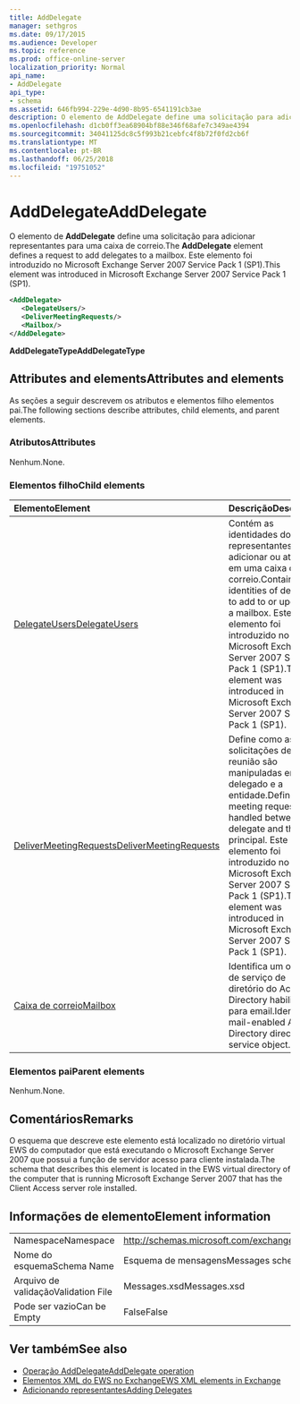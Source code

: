 ```yaml
---
title: AddDelegate
manager: sethgros
ms.date: 09/17/2015
ms.audience: Developer
ms.topic: reference
ms.prod: office-online-server
localization_priority: Normal
api_name:
- AddDelegate
api_type:
- schema
ms.assetid: 646fb994-229e-4d90-8b95-6541191cb3ae
description: O elemento de AddDelegate define uma solicitação para adicionar representantes para uma caixa de correio. Este elemento foi introduzido no Microsoft Exchange Server 2007 Service Pack 1 (SP1).
ms.openlocfilehash: d1cb0ff3ea68904bf88e346f68afe7c349ae4394
ms.sourcegitcommit: 34041125dc8c5f993b21cebfc4f8b72f0fd2cb6f
ms.translationtype: MT
ms.contentlocale: pt-BR
ms.lasthandoff: 06/25/2018
ms.locfileid: "19751052"
---
```

# <a name="adddelegate"></a><span data-ttu-id="ec249-104">AddDelegate</span><span class="sxs-lookup"><span data-stu-id="ec249-104">AddDelegate</span></span>

<span data-ttu-id="ec249-105">O elemento de **AddDelegate** define uma solicitação para adicionar representantes para uma caixa de correio.</span><span class="sxs-lookup"><span data-stu-id="ec249-105">The **AddDelegate** element defines a request to add delegates to a mailbox.</span></span> <span data-ttu-id="ec249-106">Este elemento foi introduzido no Microsoft Exchange Server 2007 Service Pack 1 (SP1).</span><span class="sxs-lookup"><span data-stu-id="ec249-106">This element was introduced in Microsoft Exchange Server 2007 Service Pack 1 (SP1).</span></span> 
  
```xml
<AddDelegate>
   <DelegateUsers/>
   <DeliverMeetingRequests/>
   <Mailbox/>
</AddDelegate>
```

 <span data-ttu-id="ec249-107">**AddDelegateType**</span><span class="sxs-lookup"><span data-stu-id="ec249-107">**AddDelegateType**</span></span>
## <a name="attributes-and-elements"></a><span data-ttu-id="ec249-108">Attributes and elements</span><span class="sxs-lookup"><span data-stu-id="ec249-108">Attributes and elements</span></span>

<span data-ttu-id="ec249-109">As seções a seguir descrevem os atributos e elementos filho elementos pai.</span><span class="sxs-lookup"><span data-stu-id="ec249-109">The following sections describe attributes, child elements, and parent elements.</span></span>
  
### <a name="attributes"></a><span data-ttu-id="ec249-110">Atributos</span><span class="sxs-lookup"><span data-stu-id="ec249-110">Attributes</span></span>

<span data-ttu-id="ec249-111">Nenhum.</span><span class="sxs-lookup"><span data-stu-id="ec249-111">None.</span></span>
  
### <a name="child-elements"></a><span data-ttu-id="ec249-112">Elementos filho</span><span class="sxs-lookup"><span data-stu-id="ec249-112">Child elements</span></span>

|<span data-ttu-id="ec249-113">**Elemento**</span><span class="sxs-lookup"><span data-stu-id="ec249-113">**Element**</span></span>|<span data-ttu-id="ec249-114">**Descrição**</span><span class="sxs-lookup"><span data-stu-id="ec249-114">**Description**</span></span>|
|:-----|:-----|
|[<span data-ttu-id="ec249-115">DelegateUsers</span><span class="sxs-lookup"><span data-stu-id="ec249-115">DelegateUsers</span></span>](delegateusers.md) <br/> |<span data-ttu-id="ec249-116">Contém as identidades dos representantes para adicionar ou atualizar em uma caixa de correio.</span><span class="sxs-lookup"><span data-stu-id="ec249-116">Contains the identities of delegates to add to or update in a mailbox.</span></span> <span data-ttu-id="ec249-117">Este elemento foi introduzido no Microsoft Exchange Server 2007 Service Pack 1 (SP1).</span><span class="sxs-lookup"><span data-stu-id="ec249-117">This element was introduced in Microsoft Exchange Server 2007 Service Pack 1 (SP1).</span></span>  <br/> |
|[<span data-ttu-id="ec249-118">DeliverMeetingRequests</span><span class="sxs-lookup"><span data-stu-id="ec249-118">DeliverMeetingRequests</span></span>](delivermeetingrequests.md) <br/> |<span data-ttu-id="ec249-119">Define como as solicitações de reunião são manipuladas entre o delegado e a entidade.</span><span class="sxs-lookup"><span data-stu-id="ec249-119">Defines how meeting requests are handled between the delegate and the principal.</span></span> <span data-ttu-id="ec249-120">Este elemento foi introduzido no Microsoft Exchange Server 2007 Service Pack 1 (SP1).</span><span class="sxs-lookup"><span data-stu-id="ec249-120">This element was introduced in Microsoft Exchange Server 2007 Service Pack 1 (SP1).</span></span>  <br/> |
|[<span data-ttu-id="ec249-121">Caixa de correio</span><span class="sxs-lookup"><span data-stu-id="ec249-121">Mailbox</span></span>](mailbox.md) <br/> |<span data-ttu-id="ec249-122">Identifica um objeto de serviço de diretório do Active Directory habilitado para email.</span><span class="sxs-lookup"><span data-stu-id="ec249-122">Identifies a mail-enabled Active Directory directory service object.</span></span>  <br/> |
   
### <a name="parent-elements"></a><span data-ttu-id="ec249-123">Elementos pai</span><span class="sxs-lookup"><span data-stu-id="ec249-123">Parent elements</span></span>

<span data-ttu-id="ec249-124">Nenhum.</span><span class="sxs-lookup"><span data-stu-id="ec249-124">None.</span></span>
  
## <a name="remarks"></a><span data-ttu-id="ec249-125">Comentários</span><span class="sxs-lookup"><span data-stu-id="ec249-125">Remarks</span></span>

<span data-ttu-id="ec249-126">O esquema que descreve este elemento está localizado no diretório virtual EWS do computador que está executando o Microsoft Exchange Server 2007 que possui a função de servidor acesso para cliente instalada.</span><span class="sxs-lookup"><span data-stu-id="ec249-126">The schema that describes this element is located in the EWS virtual directory of the computer that is running Microsoft Exchange Server 2007 that has the Client Access server role installed.</span></span>
  
## <a name="element-information"></a><span data-ttu-id="ec249-127">Informações de elemento</span><span class="sxs-lookup"><span data-stu-id="ec249-127">Element information</span></span>

|||
|:-----|:-----|
|<span data-ttu-id="ec249-128">Namespace</span><span class="sxs-lookup"><span data-stu-id="ec249-128">Namespace</span></span>  <br/> |http://schemas.microsoft.com/exchange/services/2006/messages  <br/> |
|<span data-ttu-id="ec249-129">Nome do esquema</span><span class="sxs-lookup"><span data-stu-id="ec249-129">Schema Name</span></span>  <br/> |<span data-ttu-id="ec249-130">Esquema de mensagens</span><span class="sxs-lookup"><span data-stu-id="ec249-130">Messages schema</span></span>  <br/> |
|<span data-ttu-id="ec249-131">Arquivo de validação</span><span class="sxs-lookup"><span data-stu-id="ec249-131">Validation File</span></span>  <br/> |<span data-ttu-id="ec249-132">Messages.xsd</span><span class="sxs-lookup"><span data-stu-id="ec249-132">Messages.xsd</span></span>  <br/> |
|<span data-ttu-id="ec249-133">Pode ser vazio</span><span class="sxs-lookup"><span data-stu-id="ec249-133">Can be Empty</span></span>  <br/> |<span data-ttu-id="ec249-134">False</span><span class="sxs-lookup"><span data-stu-id="ec249-134">False</span></span>  <br/> |
   
## <a name="see-also"></a><span data-ttu-id="ec249-135">Ver também</span><span class="sxs-lookup"><span data-stu-id="ec249-135">See also</span></span>

- [<span data-ttu-id="ec249-136">Operação AddDelegate</span><span class="sxs-lookup"><span data-stu-id="ec249-136">AddDelegate operation</span></span>](adddelegate-operation.md)
- [<span data-ttu-id="ec249-137">Elementos XML do EWS no Exchange</span><span class="sxs-lookup"><span data-stu-id="ec249-137">EWS XML elements in Exchange</span></span>](ews-xml-elements-in-exchange.md)
- [<span data-ttu-id="ec249-138">Adicionando representantes</span><span class="sxs-lookup"><span data-stu-id="ec249-138">Adding Delegates</span></span>](http://msdn.microsoft.com/library/3a744150-66a3-4a13-9433-793603ba5038%28Office.15%29.aspx)

